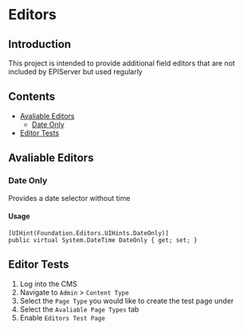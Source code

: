 ﻿# Editors

## Introduction

This project is intended to provide additional field editors that are not included by EPIServer but used regularly

## Contents

- [Avaliable Editors](#Editors)
  - [Date Only](#DateOnly)
- [Editor Tests](#Tests)

## <a id="Editors"></a>Avaliable Editors

### <a id="DateOnly"></a>Date Only


Provides a date selector without time

#### Usage

```
[UIHint(Foundation.Editors.UIHints.DateOnly)]
public virtual System.DateTime DateOnly { get; set; }
```

## <a id="Tests"></a>Editor Tests

1. Log into the CMS
2. Navigate to `Admin` > `Content Type`
3. Select the `Page Type` you would like to create the test page under
4. Select the `Avaliable Page Types` tab
5. Enable `Editors Test Page`
